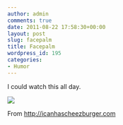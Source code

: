 ```yaml
---
author: admin
comments: true
date: 2011-08-22 17:58:30+00:00
layout: post
slug: facepalm
title: Facepalm
wordpress_id: 195
categories:
- Humor
---
```


I could watch this all day. 

[![](http://icanhascheezburger.files.wordpress.com/2011/08/d451dd5e-0218-477c-a727-4158dc21cc94.gif)](http://icanhascheezburger.com/2011/08/22/funny-pictures-gifs-hedgehog-headesk/)

From http://icanhascheezburger.com
